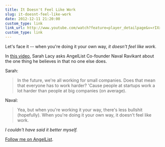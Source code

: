 ```yaml
---
title: It Doesn't Feel Like Work
slug: it-doesnt-feel-like-work
date: 2012-12-11 21:20:00
custom_type: link
link_url: http://www.youtube.com/watch?feature=player_detailpage&v=rIXx617xVMo#t=326s
custom_type: link
---
```


Let's face it -- when you're doing it your own way, _it doesn't feel like work._

In [this video](http://www.youtube.com/watch?v=rIXx617xVMo&list=PLG7JvYPJw5oOH0Xbtfs_6BLjVE61fkPNa), Sarah Lacy asks AngelList Co-founder Naval Ravikant about the one thing he believes in that no one else does.

Sarah:

> In the future, we're all working for small companies. Does that mean that everyone has to work harder? 'Cause people at startups work a lot harder than people at big companies (on average).

Naval:

> Yea, but when you're working it your way, there's less bullshit (hopefully). When you're doing it your own way, it doesn't feel like work.

_I couldn't have said it better myself._

[Follow me on AngelList](https://angel.co/adamstac).
